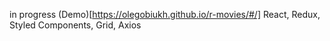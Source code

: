 in progress
(Demo)[https://olegobiukh.github.io/r-movies/#/]
React, Redux, Styled Components, Grid, Axios
